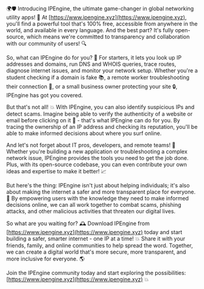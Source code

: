 🌍🛡️ Introducing IPEngine, the ultimate game-changer in global networking utility apps! 🚀 At [https://www.ipengine.xyz](https://www.ipengine.xyz), you'll find a powerful tool that's 100% free, accessible from anywhere in the world, and available in every language. And the best part? It's fully open-source, which means we're committed to transparency and collaboration with our community of users! 🔍

So, what can IPEngine do for you? 🤔 For starters, it lets you look up IP addresses and domains, run DNS and WHOIS queries, trace routes, diagnose internet issues, and monitor your network setup. Whether you're a student checking if a domain is fake 📚, a remote worker troubleshooting their connection 🏢, or a small business owner protecting your site 🔒, IPEngine has got you covered.

But that's not all! 💥 With IPEngine, you can also identify suspicious IPs and detect scams. Imagine being able to verify the authenticity of a website or email before clicking on it 👀 - that's what IPEngine can do for you. By tracing the ownership of an IP address and checking its reputation, you'll be able to make informed decisions about where you surf online.

And let's not forget about IT pros, developers, and remote teams! 🤝 Whether you're building a new application or troubleshooting a complex network issue, IPEngine provides the tools you need to get the job done. Plus, with its open-source codebase, you can even contribute your own ideas and expertise to make it better! 📈

But here's the thing: IPEngine isn't just about helping individuals; it's also about making the internet a safer and more transparent place for everyone. 💪 By empowering users with the knowledge they need to make informed decisions online, we can all work together to combat scams, phishing attacks, and other malicious activities that threaten our digital lives.

So what are you waiting for? 🕰️ Download IPEngine from [https://www.ipengine.xyz](https://www.ipengine.xyz) today and start building a safer, smarter internet - one IP at a time! 💥 Share it with your friends, family, and online communities to help spread the word. Together, we can create a digital world that's more secure, more transparent, and more inclusive for everyone. 🌎

Join the IPEngine community today and start exploring the possibilities: [https://www.ipengine.xyz](https://www.ipengine.xyz) 💥